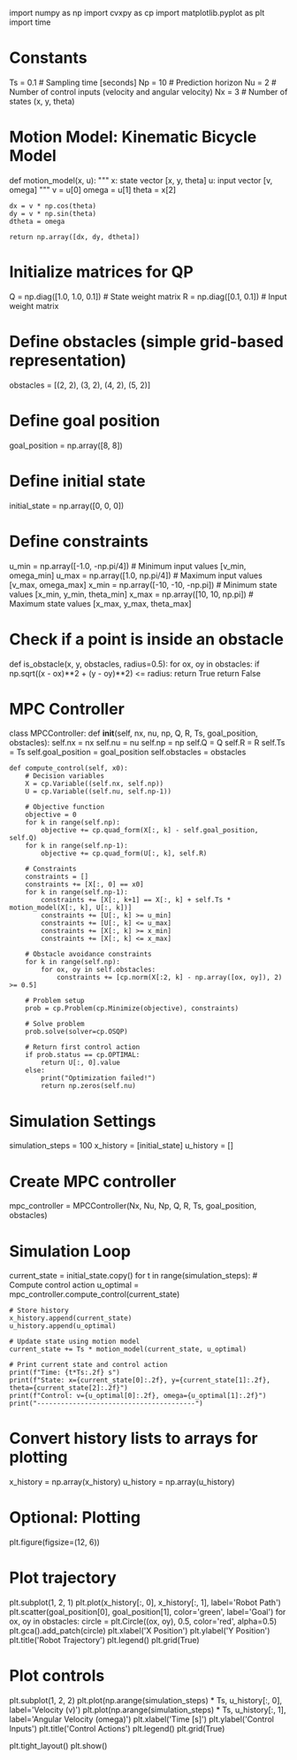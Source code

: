 import numpy as np
import cvxpy as cp
import matplotlib.pyplot as plt
import time

# Constants
Ts = 0.1  # Sampling time [seconds]
Np = 10   # Prediction horizon
Nu = 2    # Number of control inputs (velocity and angular velocity)
Nx = 3    # Number of states (x, y, theta)

# Motion Model: Kinematic Bicycle Model
def motion_model(x, u):
    """
    x: state vector [x, y, theta]
    u: input vector [v, omega]
    """
    v = u[0]
    omega = u[1]
    theta = x[2]
    
    dx = v * np.cos(theta)
    dy = v * np.sin(theta)
    dtheta = omega
    
    return np.array([dx, dy, dtheta])

# Initialize matrices for QP
Q = np.diag([1.0, 1.0, 0.1])  # State weight matrix
R = np.diag([0.1, 0.1])       # Input weight matrix

# Define obstacles (simple grid-based representation)
obstacles = [(2, 2), (3, 2), (4, 2), (5, 2)]

# Define goal position
goal_position = np.array([8, 8])

# Define initial state
initial_state = np.array([0, 0, 0])

# Define constraints
u_min = np.array([-1.0, -np.pi/4])  # Minimum input values [v_min, omega_min]
u_max = np.array([1.0, np.pi/4])    # Maximum input values [v_max, omega_max]
x_min = np.array([-10, -10, -np.pi])  # Minimum state values [x_min, y_min, theta_min]
x_max = np.array([10, 10, np.pi])     # Maximum state values [x_max, y_max, theta_max]

# Check if a point is inside an obstacle
def is_obstacle(x, y, obstacles, radius=0.5):
    for ox, oy in obstacles:
        if np.sqrt((x - ox)**2 + (y - oy)**2) <= radius:
            return True
    return False

# MPC Controller
class MPCController:
    def __init__(self, nx, nu, np, Q, R, Ts, goal_position, obstacles):
        self.nx = nx
        self.nu = nu
        self.np = np
        self.Q = Q
        self.R = R
        self.Ts = Ts
        self.goal_position = goal_position
        self.obstacles = obstacles

    def compute_control(self, x0):
        # Decision variables
        X = cp.Variable((self.nx, self.np))
        U = cp.Variable((self.nu, self.np-1))

        # Objective function
        objective = 0
        for k in range(self.np):
            objective += cp.quad_form(X[:, k] - self.goal_position, self.Q)
        for k in range(self.np-1):
            objective += cp.quad_form(U[:, k], self.R)

        # Constraints
        constraints = []
        constraints += [X[:, 0] == x0]
        for k in range(self.np-1):
            constraints += [X[:, k+1] == X[:, k] + self.Ts * motion_model(X[:, k], U[:, k])]
            constraints += [U[:, k] >= u_min]
            constraints += [U[:, k] <= u_max]
            constraints += [X[:, k] >= x_min]
            constraints += [X[:, k] <= x_max]
        
        # Obstacle avoidance constraints
        for k in range(self.np):
            for ox, oy in self.obstacles:
                constraints += [cp.norm(X[:2, k] - np.array([ox, oy]), 2) >= 0.5]

        # Problem setup
        prob = cp.Problem(cp.Minimize(objective), constraints)

        # Solve problem
        prob.solve(solver=cp.OSQP)

        # Return first control action
        if prob.status == cp.OPTIMAL:
            return U[:, 0].value
        else:
            print("Optimization failed!")
            return np.zeros(self.nu)

# Simulation Settings
simulation_steps = 100
x_history = [initial_state]
u_history = []

# Create MPC controller
mpc_controller = MPCController(Nx, Nu, Np, Q, R, Ts, goal_position, obstacles)

# Simulation Loop
current_state = initial_state.copy()
for t in range(simulation_steps):
    # Compute control action
    u_optimal = mpc_controller.compute_control(current_state)
    
    # Store history
    x_history.append(current_state)
    u_history.append(u_optimal)
    
    # Update state using motion model
    current_state += Ts * motion_model(current_state, u_optimal)
    
    # Print current state and control action
    print(f"Time: {t*Ts:.2f} s")
    print(f"State: x={current_state[0]:.2f}, y={current_state[1]:.2f}, theta={current_state[2]:.2f}")
    print(f"Control: v={u_optimal[0]:.2f}, omega={u_optimal[1]:.2f}")
    print("----------------------------------------")

# Convert history lists to arrays for plotting
x_history = np.array(x_history)
u_history = np.array(u_history)

# Optional: Plotting
plt.figure(figsize=(12, 6))

# Plot trajectory
plt.subplot(1, 2, 1)
plt.plot(x_history[:, 0], x_history[:, 1], label='Robot Path')
plt.scatter(goal_position[0], goal_position[1], color='green', label='Goal')
for ox, oy in obstacles:
    circle = plt.Circle((ox, oy), 0.5, color='red', alpha=0.5)
    plt.gca().add_patch(circle)
plt.xlabel('X Position')
plt.ylabel('Y Position')
plt.title('Robot Trajectory')
plt.legend()
plt.grid(True)

# Plot controls
plt.subplot(1, 2, 2)
plt.plot(np.arange(simulation_steps) * Ts, u_history[:, 0], label='Velocity (v)')
plt.plot(np.arange(simulation_steps) * Ts, u_history[:, 1], label='Angular Velocity (omega)')
plt.xlabel('Time [s]')
plt.ylabel('Control Inputs')
plt.title('Control Actions')
plt.legend()
plt.grid(True)

plt.tight_layout()
plt.show()
